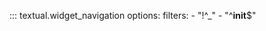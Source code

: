 ::: textual.widget_navigation
    options:
        filters:
          - "!^_"
          - "^__init__$"
